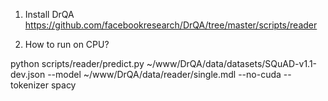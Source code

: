 1. Install DrQA
https://github.com/facebookresearch/DrQA/tree/master/scripts/reader

2. How to run on CPU?

python scripts/reader/predict.py ~/www/DrQA/data/datasets/SQuAD-v1.1-dev.json --model ~/www/DrQA/data/reader/single.mdl --no-cuda --tokenizer spacy
